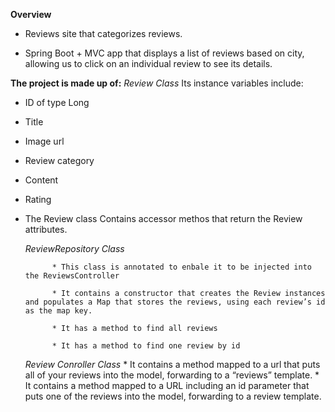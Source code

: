 **Overview**

* Reviews site that categorizes reviews. 

* Spring Boot + MVC app that displays a list of reviews based on city, allowing us to click on an individual review to see its details.

**The project is made up of:**
	*Review Class*
		Its instance variables include:
* ID of type Long
* Title
* Image url	
* Review category	
* Content
* Rating
* The Review class Contains accessor methos that return the Review attributes. 
	
	*ReviewRepository Class*
		
			* This class is annotated to enbale it to be injected into the ReviewsController
		
			* It contains a constructor that creates the Review instances and populates a Map that stores the reviews, using each review’s id as the map key.
		
			* It has a method to find all reviews
		
			* It has a method to find one review by id
	
	*Review Conroller Class*
		* It contains a method mapped to a url that puts all of your reviews into the model, forwarding to a “reviews” template.
		* It contains a method mapped to a URL including an id parameter that puts one of the reviews into the model, forwarding to a review template. 
